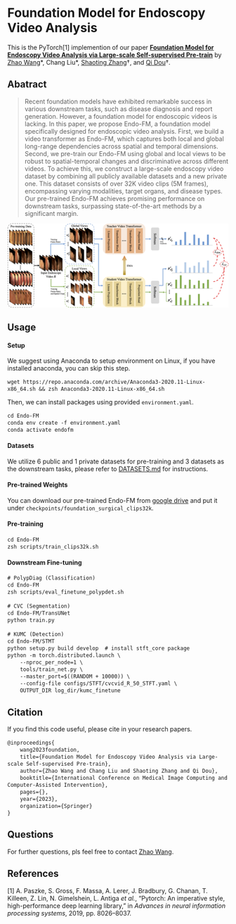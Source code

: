 # Foundation Model for Endoscopy Video Analysis

This is the PyTorch[1] implemention of our paper [**Foundation Model for Endoscopy Video Analysis via Large-scale Self-supervised Pre-train**]()
by [Zhao Wang](https://kyfafyd.wang)\*, Chang Liu\*, [Shaoting Zhang](http://www.qingyuan.sjtu.edu.cn/a/Shaoting-Zhang.html)†, and [Qi Dou](http://www.cse.cuhk.edu.hk/~qdou)†.

## Abatract

> Recent foundation models have exhibited remarkable success in various downstream tasks, such as disease diagnosis and report generation. However, a foundation model for endoscopic videos is lacking. In this paper, we propose Endo-FM, a foundation model specifically designed for endoscopic video analysis. First, we build a video transformer as Endo-FM, which captures both local and global long-range dependencies across spatial and temporal dimensions. Second, we pre-train our Endo-FM using global and local views to be robust to spatial-temporal changes and discriminative across different videos. To achieve this, we construct a large-scale endoscopy video dataset by combining all publicly available datasets and a new private one. This dataset consists of over 32K video clips (5M frames), encompassing varying modalities, target organs, and disease types. Our pre-trained Endo-FM achieves promising performance on downstream tasks, surpassing state-of-the-art methods by a significant margin.

![avatar](assets/framework.png)

## Usage

#### Setup

We suggest using Anaconda to setup environment on Linux, if you have installed anaconda, you can skip this step.

```shell
wget https://repo.anaconda.com/archive/Anaconda3-2020.11-Linux-x86_64.sh && zsh Anaconda3-2020.11-Linux-x86_64.sh
```

Then, we can install packages using provided `environment.yaml`.

```shell
cd Endo-FM
conda env create -f environment.yaml
conda activate endofm
```

#### Datasets
We utilize 6 public and 1 private datasets for pre-training and 3 datasets as the downstream tasks, please refer to [DATASETS.md](./DATASETS.md) for instructions.

#### Pre-trained Weights
You can download our pre-trained Endo-FM from [google drive](https://drive.google.com/file/d/1KouXXV3nh9hc2j3cV2GTI9lDe8FxOzNB/view?usp=sharing) and put it under `checkpoints/foundation_surgical_clips32k`.

#### Pre-training
```shell
cd Endo-FM
zsh scripts/train_clips32k.sh
```

#### Downstream Fine-tuning
```shell
# PolypDiag (Classification)
cd Endo-FM
zsh scripts/eval_finetune_polypdet.sh

# CVC (Segmentation)
cd Endo-FM/TransUNet
python train.py

# KUMC (Detection)
cd Endo-FM/STMT
python setup.py build develop  # install stft_core package
python -m torch.distributed.launch \
    --nproc_per_node=1 \
    tools/train_net.py \
    --master_port=$((RANDOM + 10000)) \
    --config-file configs/STFT/cvcvid_R_50_STFT.yaml \
    OUTPUT_DIR log_dir/kumc_finetune
```


## Citation

If you find this code useful, please cite in your research papers.

```
@inproceedings{
    wang2023foundation,
    title={Foundation Model for Endoscopy Video Analysis via Large-scale Self-supervised Pre-train},
    author={Zhao Wang and Chang Liu and Shaoting Zhang and Qi Dou},
    booktitle={International Conference on Medical Image Computing and Computer-Assisted Intervention},
    pages={},
    year={2023},
    organization={Springer}
}
```

## Questions
For further questions, pls feel free to contact [Zhao Wang](mailto:zwang21@cse.cuhk.edu.hk).

## References

[1] A. Paszke, S. Gross, F. Massa, A. Lerer, J. Bradbury, G. Chanan, T. Killeen, Z. Lin, N. Gimelshein, L. Antiga *et
al.*, “Pytorch: An imperative style, high-performance deep learning library,” in *Advances in neural information
processing systems*, 2019, pp. 8026–8037.
